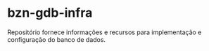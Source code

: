 # bzn-gdb-infra
Repositório fornece informações e recursos para implementação e configuração do banco de dados.

